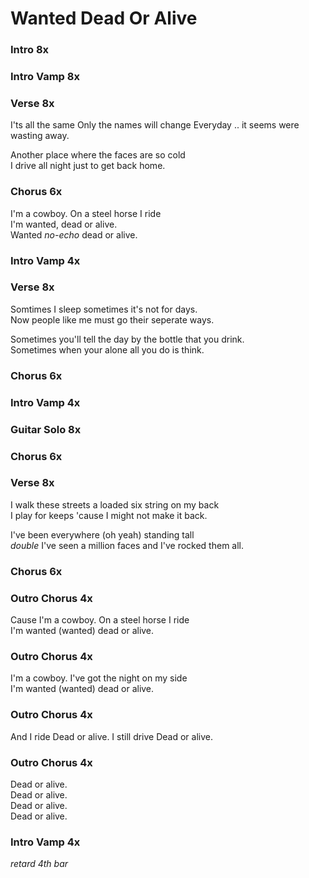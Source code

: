 # Wanted Dead Or Alive

### Intro  8x

### Intro Vamp  8x

### Verse  8x  
I'ts all the same
Only the names will change
Everyday ..
it seems were wasting away.  

Another place
where the faces are so cold  
I drive all night
just to get back home.  

### Chorus  6x
I'm a cowboy. 
On a steel horse I ride  
I'm wanted,
dead or alive.  
Wanted _no-echo_
dead or alive.  

### Intro Vamp  4x

### Verse  8x 
Somtimes I sleep
sometimes it's not for days.  
Now people like me
must go their seperate ways.  

Sometimes you'll tell the day
by the bottle that you drink.  
Sometimes when your alone
all you do is think.  

### Chorus  6x

### Intro Vamp  4x

### Guitar Solo  8x

### Chorus  6x

### Verse  8x 
I walk these streets
a loaded six string on my back  
I play for keeps
'cause I might not make it back.  

I've been everywhere (oh yeah)
standing tall  
_double_
I've seen a million faces 
and I've rocked them all.  

### Chorus  6x

### Outro Chorus  4x
Cause I'm a cowboy. 
On a steel horse I ride  
I'm wanted (wanted)
dead or alive.  

### Outro Chorus  4x
I'm a cowboy. 
I've got the night on my side  
I'm wanted (wanted)
dead or alive.  

### Outro Chorus  4x
And I ride
Dead or alive. 
I still drive
Dead or alive. 

### Outro Chorus  4x
Dead or alive.  
Dead or alive.  
Dead or alive.  
Dead or alive.

### Intro Vamp  4x
_retard 4th bar_
